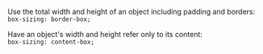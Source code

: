 Use the total width and height of an object including padding and borders:  
`box-sizing: border-box;`

Have an object's width and height refer only to its content:  
`box-sizing: content-box;`
